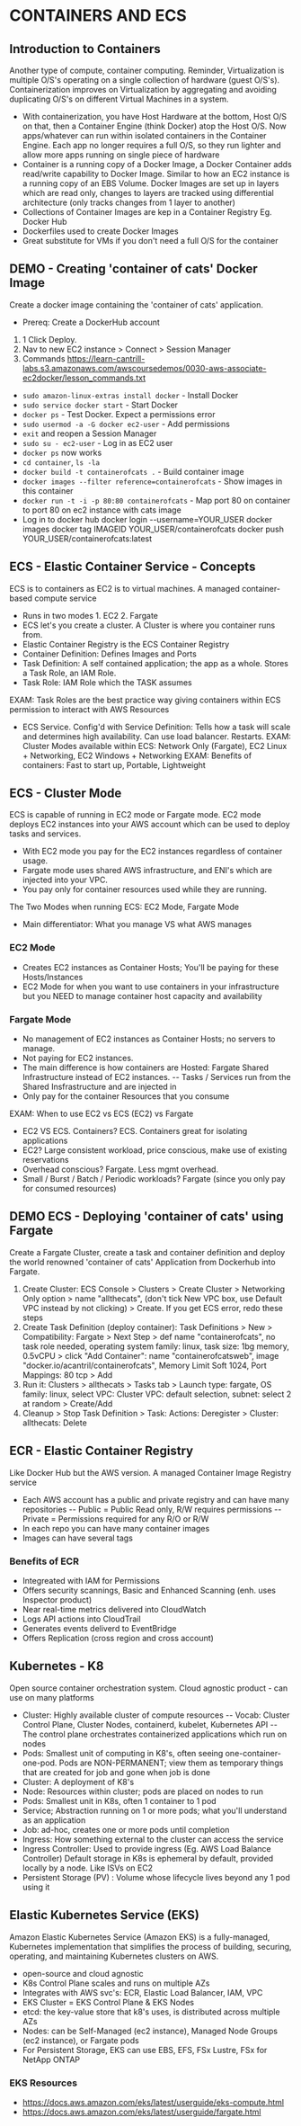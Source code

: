 # CONTAINERS AND ECS

## Introduction to Containers
Another type of compute, container computing. Reminder, Virtualization is multiple O/S's operating on a single collection of hardware (guest O/S's). Containerization improves on Virtualization by aggregating and avoiding duplicating O/S's on different Virtual Machines in a system.
- With containerization, you have Host Hardware at the bottom, Host O/S on that, then a Container Engine (think Docker) atop the Host O/S. Now apps/whatever can run within isolated containers in the Container Engine. Each app no longer requires a full O/S, so they run lighter and allow more apps running on single piece of hardware
- Container is a running copy of a Docker Image, a Docker Container adds read/write capability to Docker Image. Similar to how an EC2 instance is a running copy of an EBS Volume. Docker Images are set up in layers which are read only, changes to layers are tracked using differential architecture (only tracks changes from 1 layer to another)
- Collections of Container Images are kep in a Container Registry Eg. Docker Hub
- Dockerfiles used to create Docker Images
- Great substitute for VMs if you don't need a full O/S for the container

## DEMO - Creating 'container of cats' Docker Image
Create a docker image containing the 'container of cats' application.
- Prereq: Create a DockerHub account
1. 1 Click Deploy.
2. Nav to new EC2 instance > Connect > Session Manager
3. Commands https://learn-cantrill-labs.s3.amazonaws.com/awscoursedemos/0030-aws-associate-ec2docker/lesson_commands.txt
- `sudo amazon-linux-extras install docker` - Install Docker
- `sudo service docker start` - Start Docker
- `docker ps` - Test Docker. Expect a permissions error
- `sudo usermod -a -G docker ec2-user` - Add permissions
- `exit` and reopen a Session Manager
- `sudo su - ec2-user` - Log in as EC2 user
- `docker ps` now works
- `cd container`, `ls -la`
- `docker build -t containerofcats .` - Build container image
- `docker images --filter reference=containerofcats` - Show images in this container
- `docker run -t -i -p 80:80 containerofcats` - Map port 80 on container to port 80 on ec2 instance with cats image
- Log in to docker hub
docker login --username=YOUR_USER
docker images
docker tag IMAGEID YOUR_USER/containerofcats
docker push YOUR_USER/containerofcats:latest


## ECS - Elastic Container Service - Concepts
ECS is to containers as EC2 is to virtual machines. A managed container-based compute service
- Runs in two modes 1. EC2 2. Fargate
- ECS let's you create a cluster. A Cluster is where you container runs from.
- Elastic Container Registry is the ECS Container Registry
- Container Definition: Defines Images and Ports
- Task Definition: A self contained application; the app as a whole. Stores a Task Role, an IAM Role.
- Task Role: IAM Role which the TASK assumes

EXAM: Task Roles are the best practice way giving containers within ECS permission to interact with AWS Resources
- ECS Service. Config'd with Service Definition: Tells how a task will scale and determines high availability. Can use load balancer. Restarts.
EXAM: Cluster Modes available within ECS: Network Only (Fargate), EC2 Linux + Networking, EC2 Windows + Networking
EXAM: Benefits of containers: Fast to start up, Portable, Lightweight

## ECS - Cluster Mode
ECS is capable of running in EC2 mode or Fargate mode. EC2 mode deploys EC2 instances into your AWS account which can be used to deploy tasks and services.
- With EC2 mode you pay for the EC2 instances regardless of container usage.
- Fargate mode uses shared AWS infrastructure, and ENI's which are injected into your VPC.
- You pay only for container resources used while they are running.


The Two Modes when running ECS: EC2 Mode, Fargate Mode
- Main differentiator: What you manage VS what AWS manages

### EC2 Mode
- Creates EC2 instances as Container Hosts; You'll be paying for these Hosts/Instances
- EC2 Mode for when you want to use containers in your infrastructure but you NEED to manage container host capacity and availability

### Fargate Mode
- No management of EC2 instances as Container Hosts; no servers to manage.
- Not paying for EC2 instances.
- The main difference is how containers are Hosted: Fargate Shared Infrastructure instead of EC2 instances.
-- Tasks / Services run from the Shared Insfrastructure and are injected in
- Only pay for the container Resources that you consume

EXAM: When to use EC2 vs ECS (EC2) vs Fargate
- EC2 VS ECS. Containers? ECS. Containers great for isolating applications
- EC2? Large consistent workload, price conscious, make use of existing reservations
- Overhead conscious? Fargate. Less mgmt overhead.
- Small / Burst / Batch / Periodic workloads? Fargate (since you only pay for consumed resources)

## DEMO ECS - Deploying 'container of cats' using Fargate
Create a Fargate Cluster, create a task and container definition and deploy the world renowned 'container of cats' Application from Dockerhub into Fargate.

1. Create Cluster: ECS Console > Clusters > Create Cluster > Networking Only option > name "allthecats", (don't tick New VPC box, use Default VPC instead by not clicking) > Create. If you get ECS error, redo these steps
2. Create Task Definition (deploy container): Task Definitions > New > Compatibility: Fargate > Next Step > def name "containerofcats", no task role needed, operating system family: linux, task size: 1bg memory, 0.5vCPU > click "Add Container": name "containerofcatsweb", image "docker.io/acantril/containerofcats", Memory Limit Soft 1024, Port Mappings: 80 tcp > Add
3. Run it: Clusters > allthecats > Tasks tab > Launch type: fargate, OS family: linux, select VPC: Cluster VPC: default selection, subnet: select 2 at random > Create/Add
4. Cleanup > Stop Task Definition > Task: Actions: Deregister > Cluster: allthecats: Delete


## ECR - Elastic Container Registry
Like Docker Hub but the AWS version. A managed Container Image Registry service
- Each AWS account has a public and private registry and can have many repositories
-- Public = Public Read only, R/W requires permissions
-- Private = Permissions required for any R/O or R/W
- In each repo you can have many container images
- Images can have several tags

### Benefits of ECR
- Integreated with IAM for Permissions
- Offers security scannings, Basic and Enhanced Scanning (enh. uses Inspector product)
- Near real-time metrics delivered into CloudWatch
- Logs API actions into CloudTrail
- Generates events deliverd to EventBridge
- Offers Replication (cross region and cross account)

## Kubernetes - K8
Open source container orchestration system. Cloud agnostic product - can use on many platforms
- Cluster: Highly available cluster of compute resources
-- Vocab: Cluster Control Plane, Cluster Nodes, containerd, kubelet, Kubernetes API
-- The control plane orchestrates containerized applications which run on nodes
- Pods: Smallest unit of computing in K8's, often seeing one-container-one-pod. Pods are NON-PERMANENT; view them as temporary things that are created for job and gone when job is done
- Cluster: A deployment of K8's
- Node: Resources within cluster; pods are placed on nodes to run
- Pods: Smallest unit in K8s, often 1 container to 1 pod
- Service; Abstraction running on 1 or more pods; what you'll understand as an application
- Job: ad-hoc, creates one or more pods until completion
- Ingress: How something external to the cluster can access the service
- Ingress Controller: Used to provide ingress (Eg. AWS Load Balance Controller)
Default storage in K8s is ephemeral by default, provided locally by a node. Like ISVs on EC2
- Persistent Storage (PV) : Volume whose lifecycle lives beyond any 1 pod using it

## Elastic Kubernetes Service (EKS)
Amazon Elastic Kubernetes Service (Amazon EKS) is a fully-managed, Kubernetes implementation that simplifies the process of building, securing, operating, and maintaining Kubernetes clusters on AWS.
- open-source and cloud agnostic
- K8s Control Plane scales and runs on multiple AZs
- Integrates with AWS svc's: ECR, Elastic Load Balancer, IAM, VPC
- EKS Cluster = EKS Control Plane & EKS Nodes
- etcd: the key-value store that k8's uses, is distributed across multiple AZs
- Nodes: can be Self-Managed (ec2 instance), Managed Node Groups (ec2 instance), or Fargate pods
- For Persistent Storage, EKS can use EBS, EFS, FSx Lustre, FSx for NetApp ONTAP

### EKS Resources
- https://docs.aws.amazon.com/eks/latest/userguide/eks-compute.html
- https://docs.aws.amazon.com/eks/latest/userguide/fargate.html

